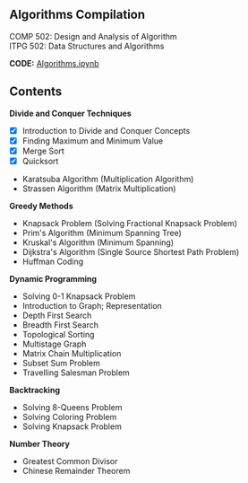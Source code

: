 ## Algorithms Compilation
COMP 502: Design and Analysis of Algorithm  
ITPG 502: Data Structures and Algorithms  

**CODE:** [Algorithms.ipynb](Algorithms.ipynb)

## Contents
**Divide and Conquer Techniques** 
- [x] Introduction to Divide and Conquer Concepts
- [x] Finding Maximum and Minimum Value
- [x] Merge Sort
- [x] Quicksort
- Karatsuba Algorithm (Multiplication Algorithm)
- Strassen Algorithm (Matrix Multiplication)

**Greedy Methods**
- Knapsack Problem (Solving Fractional Knapsack Problem)
- Prim's Algorithm (Minimum Spanning Tree)
- Kruskal's Algorithm (Minimum Spanning)
- Dijkstra's Algorithm (Single Source Shortest Path Problem)
- Huffman Coding

**Dynamic Programming**
- Solving 0-1 Knapsack Problem 
- Introduction to Graph; Representation 
- Depth First Search 
- Breadth First Search 
- Topological Sorting 
- Multistage Graph 
- Matrix Chain Multiplication 
- Subset Sum Problem 
- Travelling Salesman Problem 

**Backtracking**
- Solving 8-Queens Problem 
- Solving Coloring Problem 
- Solving Knapsack Problem 

**Number Theory**
- Greatest Common Divisor 
- Chinese Remainder Theorem 
